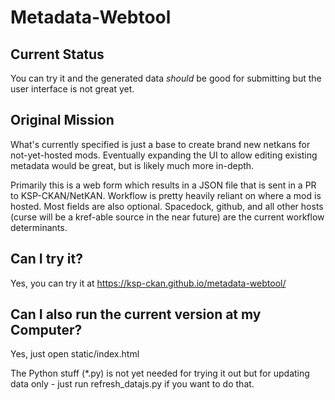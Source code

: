 # Metadata-Webtool


## Current Status

You can try it and the generated data *should* be good for submitting but the user interface is not great yet.


## Original Mission

What's currently specified is just a base to create brand new netkans for not-yet-hosted mods. Eventually expanding the UI to allow editing existing metadata would be great, but is likely much more in-depth.

Primarily this is a web form which results in a JSON file that is sent in a PR to KSP-CKAN/NetKAN. Workflow is pretty heavily reliant on where a mod is hosted. Most fields are also optional.
Spacedock, github, and all other hosts (curse will be a kref-able source in the near future) are the current workflow determinants.


## Can I try it?

Yes, you can try it at https://ksp-ckan.github.io/metadata-webtool/


## Can I also run the current version at my Computer?

Yes, just open static/index.html

The Python stuff (*.py) is not yet needed for trying it out but for updating data only - just run refresh_datajs.py if you want to do that.
